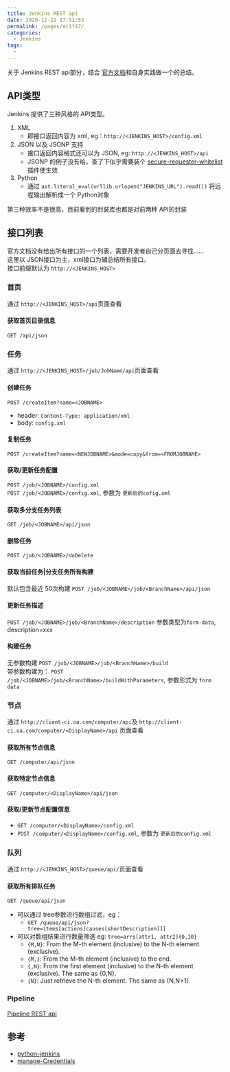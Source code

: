 ```yaml
---
title: Jenkins REST api
date: 2020-12-22 17:51:53
permalink: /pages/ec1f47/
categories: 
  - Jenkins
tags: 
  - 
---
```


关于 Jenkins REST api部分，结合 [官方文档](https://www.jenkins.io/doc/book/using/remote-access-api/)和自身实践做一个的总结。

## API类型
Jenkins 提供了三种风格的 API类型。
1. XML
    - 即接口返回内容为 xml, eg：`http://<JENKINS_HOST>/config.xml`
2. JSON 以及 JSONP 支持
    - 接口返回内容格式还可以为 JSON, eg: `http://<JENKINS_HOST>/api`
    - JSONP 的例子没有给，查了下似乎需要装个 [secure-requester-whitelist](https://github.com/jenkinsci/secure-requester-whitelist-plugin)插件使生效
3. Python
    - 通过 `ast.literal_eval(urllib.urlopen("JENKINS_URL").read())` 将远程输出解析成一个 Python对象

第三种效率不是很高，目前看到的封装库也都是对前两种 API的封装

## 接口列表
官方文档没有给出所有接口的一个列表，需要开发者自己分页面去寻找……  
这里以 JSON接口为主，xml接口为辅总结所有接口。  
接口前缀默认为 `http://<JENKINS_HOST>`
### 首页
通过 `http://<JENKINS_HOST>/api`页面查看

#### 获取首页目录信息
`GET /api/json`

### 任务
通过 `http://<JENKINS_HOST>/job/JobName/api`页面查看

#### 创建任务
`POST /createItem?name=<JOBNAME>`
- header: `Content-Type: application/xml` 
- body: `config.xml`

#### 复制任务
`POST /createItem?name=<NEWJOBNAME>&mode=copy&from=<FROMJOBNAME>`

#### 获取/更新任务配置
`POST /job/<JOBNAME>/config.xml`  
`POST /job/<JOBNAME>/config.xml`, 参数为 `更新后的cofig.xml`

#### 获取多分支任务列表
`GET /job/<JOBNAME>/api/json`

#### 删除任务
`POST /job/<JOBNAME>/doDelete`

#### 获取当前任务|分支任务所有构建
默认包含最近 50次构建
`POST /job/<JOBNAME>/job/<BranchName>/api/json`

#### 更新任务描述
`POST /job/<JOBNAME>/job/<BranchName>/description`
参数类型为`form-data`, description=xxx

#### 构建任务
无参数构建
`POST /job/<JOBNAME>/job/<BranchName>/build`  
带参数构建为：
`POST /job/<JOBNAME>/job/<BranchName>/buildWithParameters`, 参数形式为 `form data`

### 节点
通过 `http://client-ci.oa.com/computer/api`及 `http://client-ci.oa.com/computer/<DisplayName>/api` 页面查看
#### 获取所有节点信息
`GET /computer/api/json`

#### 获取特定节点信息
`GET /computer/<DisplayName>/api/json`

#### 获取/更新节点配置信息
- `GET /computer/<DisplayName>/config.xml`
- `POST /computer/<DisplayName>/config.xml`, 参数为 `更新后的config.xml`

### 队列
通过 `http://<JENKINS_HOST>/queue/api/`页面查看
#### 获取所有排队任务
`GET /queue/api/json`  
- 可以通过 tree参数进行数组过滤，eg：
    - `GET /queue/api/json?tree=items[actions[causes[shortDescription]]]`  
- 可以对数组结果进行数量筛选 eg: `tree=arrs[attr1, attr2]{0,10}`
    - `{M,N}`: From the M-th element (inclusive) to the N-th element (exclusive).
    - `{M,}`: From the M-th element (inclusive) to the end.
    - `{,N}`: From the first element (inclusive) to the N-th element (exclusive). The same as {0,N}.
    - `{N}`: Just retrieve the N-th element. The same as {N,N+1}.

### Pipeline 
[Pipeline REST api](https://github.com/jenkinsci/pipeline-stage-view-plugin/tree/master/rest-api#get-jobjob-namewfapiruns)

## 参考
- [python-jenkins](https://opendev.org/jjb/python-jenkins/src/branch/master/jenkins/__init__.py)
- [manage-Credentials](https://support.cloudbees.com/hc/en-us/articles/360030526992-How-to-manage-Credentials-via-the-REST-API)
